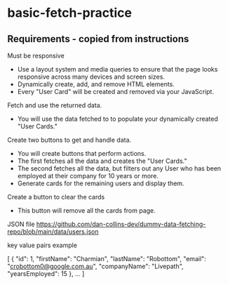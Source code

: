 # basic-fetch-practice

## Requirements - copied from instructions 

Must be responsive	
- Use a layout system and media queries to ensure that the page looks responsive across many devices and screen sizes.
- Dynamically create, add, and remove HTML elements.	
- Every "User Card" will be created and removed via your JavaScript.

Fetch and use the returned data.
- You will use the data fetched to to populate your dynamically created "User Cards."

Create two buttons to get and handle data.	
- You will create buttons that perform actions. 
- The first fetches all the data and creates the "User Cards." 
- The second fetches all the data, but filters out any User who has been employed at their company for 10 years or more. 
- Generate cards for the remaining users and display them.

Create a button to clear the cards
- This button will remove all the cards from page.



JSON file 
https://github.com/dan-collins-dev/dummy-data-fetching-repo/blob/main/data/users.json 

key value pairs example 

[
    {
        "id": 1,
        "firstName": "Charmian",
        "lastName": "Robottom",
        "email": "crobottom0@google.com.au",
        "companyName": "Livepath",
        "yearsEmployed": 15
    }, ... ]